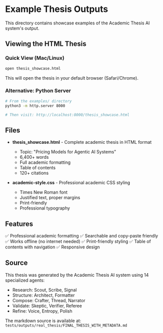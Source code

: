 # Example Thesis Outputs

This directory contains showcase examples of the Academic Thesis AI system's output.

## Viewing the HTML Thesis

### Quick View (Mac/Linux)
```bash
open thesis_showcase.html
```

This will open the thesis in your default browser (Safari/Chrome).

### Alternative: Python Server
```bash
# From the examples/ directory
python3 -m http.server 8000

# Then visit: http://localhost:8000/thesis_showcase.html
```

## Files

- **thesis_showcase.html** - Complete academic thesis in HTML format
  - Topic: "Pricing Models for Agentic AI Systems"
  - 6,400+ words
  - Full academic formatting
  - Table of contents
  - 120+ citations

- **academic-style.css** - Professional academic CSS styling
  - Times New Roman font
  - Justified text, proper margins
  - Print-friendly
  - Professional typography

## Features

✅ Professional academic formatting
✅ Searchable and copy-paste friendly
✅ Works offline (no internet needed)
✅ Print-friendly styling
✅ Table of contents with navigation
✅ Responsive design

## Source

This thesis was generated by the Academic Thesis AI system using 14 specialized agents:
- Research: Scout, Scribe, Signal
- Structure: Architect, Formatter
- Compose: Crafter, Thread, Narrator
- Validate: Skeptic, Verifier, Referee
- Refine: Voice, Entropy, Polish

The markdown source is available at:
`tests/outputs/real_thesis/FINAL_THESIS_WITH_METADATA.md`
